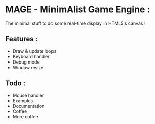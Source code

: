 MAGE - MinimAlist Game Engine :
====
The minimal stuff to do some real-time display in HTML5's canvas !

Features :
----

 - Draw & update loops
 - Keyboard handler
 - Debug mode
 - Window resize
 
 
Todo :
----

 - Mouse handler
 - Examples
 - Documentation
 - Coffee
 - More coffee
